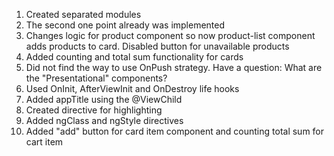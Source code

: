 1) Created separated modules
2) The second one point already was implemented
3) Changes logic for product component so now product-list component adds products to card. Disabled button for unavailable products
5) Added counting and total sum functionality for cards
6) Did not find the way to use OnPush strategy. Have a question: What are the "Presentational" components?
7) Used OnInit, AfterViewInit and OnDestroy life hooks
8) Added appTitle using the @ViewChild 
9) Created directive for highlighting 
10) Added ngClass and ngStyle directives
11) Added "add" button for card item component and counting total sum for cart item
